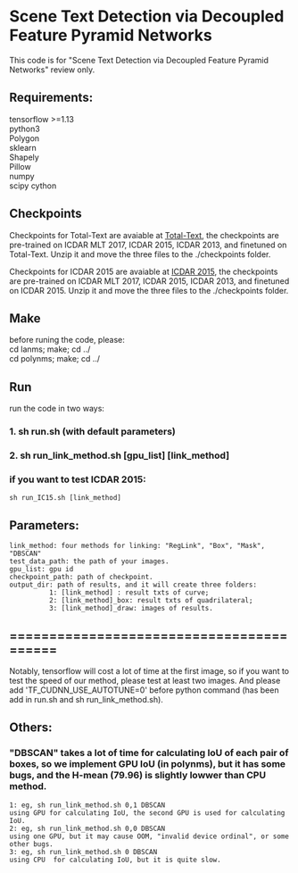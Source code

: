# Scene Text Detection via Decoupled Feature Pyramid Networks
This code is for "Scene Text Detection via Decoupled Feature Pyramid Networks" review only.
## Requirements:  
tensorflow >=1.13  
python3  
Polygon  
sklearn  
Shapely  
Pillow  
numpy  
scipy
cython

## Checkpoints
Checkpoints for Total-Text are avaiable at [Total-Text](https://drive.google.com/open?id=1oDsLlv0_l8_Uz7T3raGI0xTEg3dtFKsV), the checkpoints are pre-trained on ICDAR MLT 2017, ICDAR 2015, ICDAR 2013, and finetuned on Total-Text. Unzip it and move the three files to the ./checkpoints folder.

Checkpoints for ICDAR 2015 are avaiable at [ICDAR 2015](https://drive.google.com/open?id=1mbTj6vCK7BhmyTmuc1EfPFijamFpLbWsV), the checkpoints are pre-trained on ICDAR MLT 2017, ICDAR 2015, ICDAR 2013, and finetuned on ICDAR 2015. Unzip it and move the three files to the ./checkpoints folder.


## Make
before runing the code, please:  
cd lanms; make; cd ../   
cd polynms; make; cd ../  

## Run  
run the code in two ways:  
### 1. sh run.sh       (with default parameters)  
### 2. sh run_link_method.sh [gpu_list] [link_method] 
### if you want to test ICDAR 2015:
    sh run_IC15.sh [link_method] 

## Parameters:  
    link_method: four methods for linking: "RegLink", "Box", "Mask", "DBSCAN"  
    test_data_path: the path of your images.  
    gpu_list: gpu id
    checkpoint_path: path of checkpoint.  
    output_dir: path of results, and it will create three folders:
              1: [link_method] : result txts of curve;
              2: [link_method]_box: result txts of quadrilateral;
              3: [link_method]_draw: images of results.

## =========================================
Notably, tensorflow will cost a lot of time at the first image, so if you want to test the speed of our method, please test at least two images. And please add 'TF_CUDNN_USE_AUTOTUNE=0' before python command (has been add in run.sh and sh run_link_method.sh).  

## Others:
### "DBSCAN" takes a lot of time for calculating IoU of each pair of boxes, so we implement GPU IoU (in polynms), but it has some bugs, and the H-mean (79.96) is slightly lowwer than CPU method.
    1: eg, sh run_link_method.sh 0,1 DBSCAN
    using GPU for calculating IoU, the second GPU is used for calculating IoU.
    2: eg, sh run_link_method.sh 0,0 DBSCAN
    using one GPU, but it may cause OOM, "invalid device ordinal", or some other bugs.
    3: eg, sh run_link_method.sh 0 DBSCAN
    using CPU  for calculating IoU, but it is quite slow.
